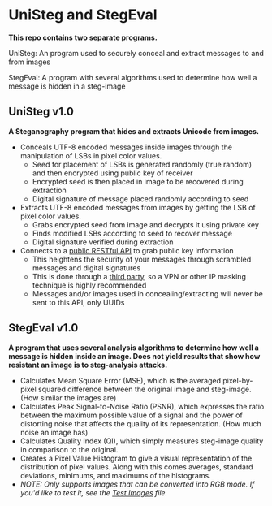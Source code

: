# UniSteg and StegEval
**This repo contains two separate programs.**

UniSteg: An program used to securely conceal and extract messages to and from images

StegEval: A program with several algorithms used to determine how well a message is hidden in a steg-image

## UniSteg v1.0
**A Steganography program that hides and extracts Unicode from images.**

* Conceals UTF-8 encoded messages inside images through the manipulation of LSBs in pixel color values.
  * Seed for placement of LSBs is generated randomly (true random) and then encrypted using public key of receiver
  * Encrypted seed is then placed in image to be recovered during extraction
  * Digital signature of message placed randomly according to seed
* Extracts UTF-8 encoded messages from images by getting the LSB of pixel color values.
  * Grabs encrypted seed from image and decrypts it using private key
  * Finds modified LSBs according to seed to recover message
  * Digital signature verified during extraction
* Connects to a [public RESTful API](https://api-unisteg.glitch.me/) to grab public key information
  * This heightens the security of your messages through scrambled messages and digital signatures
  * This is done through a [third party](https://www.glitch.com), so a VPN or other IP masking technique is highly recommended
  * Messages and/or images used in concealing/extracting will never be sent to this API, only UUIDs

## StegEval v1.0
**A program that uses several analysis algorithms to determine how well a message is hidden inside an image. Does not yield results that show how resistant an image is to steg-analysis attacks.**

* Calculates Mean Square Error (MSE), which is the averaged pixel-by-pixel squared difference between the original image and steg-image. (How similar the images are)
* Calculates Peak Signal-to-Noise Ratio (PSNR), which expresses the ratio between the maximum possible value of a signal and the power of distorting noise that affects the quality of its representation. (How much noise an image has)
* Calculates Quality Index (QI), which simply measures steg-image quality in comparison to the original.
* Creates a Pixel Value Histogram to give a visual representation of the distribution of pixel values. Along with this comes averages, standard deviations, minimums, and maximums of the histograms.
* *NOTE: Only supports images that can be converted into RGB mode. If you'd like to test it, see the [Test Images](test_images) file.*
